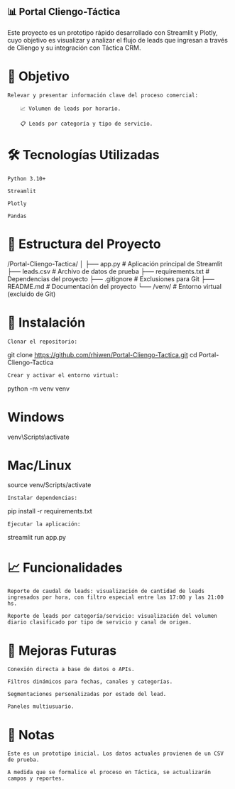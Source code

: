 ## 📊 Portal Cliengo-Táctica

Este proyecto es un prototipo rápido desarrollado con Streamlit y Plotly, cuyo objetivo es visualizar y analizar el flujo de leads que ingresan a través de Cliengo y su integración con Táctica CRM.

# 🚀 Objetivo

    Relevar y presentar información clave del proceso comercial:

        📈 Volumen de leads por horario.

        📋 Leads por categoría y tipo de servicio.

# 🛠️ Tecnologías Utilizadas

    Python 3.10+

    Streamlit

    Plotly

    Pandas

# 📂 Estructura del Proyecto

/Portal-Cliengo-Tactica/
│
├── app.py               # Aplicación principal de Streamlit
├── leads.csv            # Archivo de datos de prueba
├── requirements.txt     # Dependencias del proyecto
├── .gitignore           # Exclusiones para Git
├── README.md            # Documentación del proyecto
└── /venv/               # Entorno virtual (excluido de Git)

# 🧪 Instalación

    Clonar el repositorio:

git clone https://github.com/rhiwen/Portal-Cliengo-Tactica.git
cd Portal-Cliengo-Tactica

    Crear y activar el entorno virtual:

python -m venv venv
# Windows
venv\Scripts\activate
# Mac/Linux
source venv/Scripts/activate

    Instalar dependencias:

pip install -r requirements.txt

    Ejecutar la aplicación:

streamlit run app.py

# 📈 Funcionalidades

    Reporte de caudal de leads: visualización de cantidad de leads ingresados por hora, con filtro especial entre las 17:00 y las 21:00 hs.

    Reporte de leads por categoría/servicio: visualización del volumen diario clasificado por tipo de servicio y canal de origen.

# 🔮 Mejoras Futuras

    Conexión directa a base de datos o APIs.

    Filtros dinámicos para fechas, canales y categorías.

    Segmentaciones personalizadas por estado del lead.

    Paneles multiusuario.

# 🧹 Notas

    Este es un prototipo inicial. Los datos actuales provienen de un CSV de prueba.

    A medida que se formalice el proceso en Táctica, se actualizarán campos y reportes.